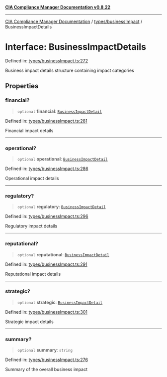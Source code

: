 [**CIA Compliance Manager Documentation v0.8.22**](../../../README.md)

***

[CIA Compliance Manager Documentation](../../../modules.md) / [types/businessImpact](../README.md) / BusinessImpactDetails

# Interface: BusinessImpactDetails

Defined in: [types/businessImpact.ts:272](https://github.com/Hack23/cia-compliance-manager/blob/5eebba14bef5523072dd8c486c1cd0c7c18766fc/src/types/businessImpact.ts#L272)

Business impact details structure containing impact categories

## Properties

### financial?

> `optional` **financial**: [`BusinessImpactDetail`](BusinessImpactDetail.md)

Defined in: [types/businessImpact.ts:281](https://github.com/Hack23/cia-compliance-manager/blob/5eebba14bef5523072dd8c486c1cd0c7c18766fc/src/types/businessImpact.ts#L281)

Financial impact details

***

### operational?

> `optional` **operational**: [`BusinessImpactDetail`](BusinessImpactDetail.md)

Defined in: [types/businessImpact.ts:286](https://github.com/Hack23/cia-compliance-manager/blob/5eebba14bef5523072dd8c486c1cd0c7c18766fc/src/types/businessImpact.ts#L286)

Operational impact details

***

### regulatory?

> `optional` **regulatory**: [`BusinessImpactDetail`](BusinessImpactDetail.md)

Defined in: [types/businessImpact.ts:296](https://github.com/Hack23/cia-compliance-manager/blob/5eebba14bef5523072dd8c486c1cd0c7c18766fc/src/types/businessImpact.ts#L296)

Regulatory impact details

***

### reputational?

> `optional` **reputational**: [`BusinessImpactDetail`](BusinessImpactDetail.md)

Defined in: [types/businessImpact.ts:291](https://github.com/Hack23/cia-compliance-manager/blob/5eebba14bef5523072dd8c486c1cd0c7c18766fc/src/types/businessImpact.ts#L291)

Reputational impact details

***

### strategic?

> `optional` **strategic**: [`BusinessImpactDetail`](BusinessImpactDetail.md)

Defined in: [types/businessImpact.ts:301](https://github.com/Hack23/cia-compliance-manager/blob/5eebba14bef5523072dd8c486c1cd0c7c18766fc/src/types/businessImpact.ts#L301)

Strategic impact details

***

### summary?

> `optional` **summary**: `string`

Defined in: [types/businessImpact.ts:276](https://github.com/Hack23/cia-compliance-manager/blob/5eebba14bef5523072dd8c486c1cd0c7c18766fc/src/types/businessImpact.ts#L276)

Summary of the overall business impact
